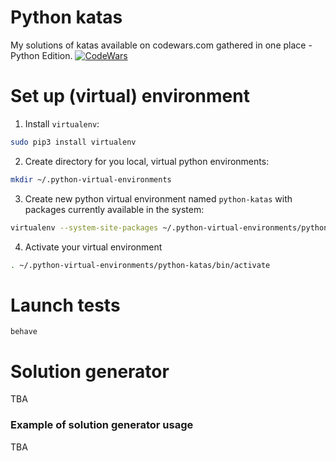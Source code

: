 # Python katas
My solutions of katas available on codewars.com gathered in one place - Python Edition.
[![CodeWars](https://www.codewars.com/users/Wojcirej/badges/large)](https://www.codewars.com/users/Wojcirej/badges/large "My Honor Badge")
# Set up (virtual) environment
1. Install `virtualenv`:
```bash
sudo pip3 install virtualenv
```
2. Create directory for you local, virtual python environments:
```bash
mkdir ~/.python-virtual-environments
```
3. Create new python virtual environment named `python-katas` with packages currently available in the system:
```bash
virtualenv --system-site-packages ~/.python-virtual-environments/python-katas
```
4. Activate your virtual environment
```bash
. ~/.python-virtual-environments/python-katas/bin/activate
```

# Launch tests
`behave`
# Solution generator
TBA
### Example of solution generator usage
TBA
